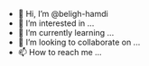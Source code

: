 - 👋 Hi, I’m @beligh-hamdi
- 👀 I’m interested in ...
- 🌱 I’m currently learning ...
- 💞️ I’m looking to collaborate on ...
- 📫 How to reach me ...

<!---
beligh-hamdi/beligh-hamdi is a ✨ special ✨ repository because its `README.md` (this file) appears on your GitHub profile.
You can click the Preview link to take a look at your changes.
--->
